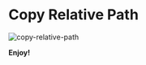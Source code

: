 # Copy Relative Path

![copy-relative-path](https://cloud.githubusercontent.com/assets/5047891/18313606/d284b04a-750f-11e6-9d0a-8c4f6a3a562e.gif)

**Enjoy!**